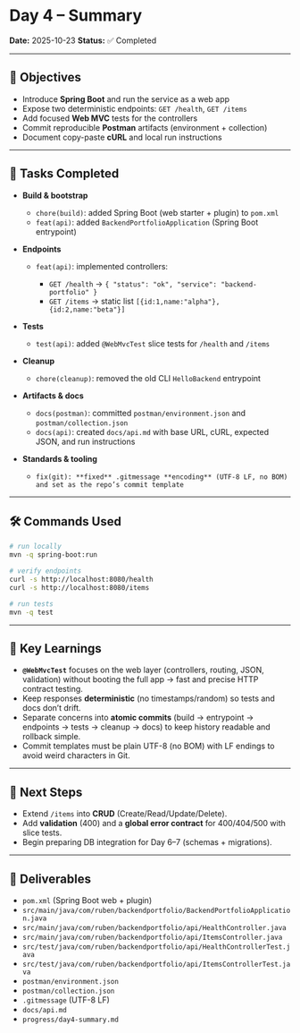 # Day 4 – Summary

**Date:** 2025-10-23
**Status:** ✅ Completed

---

## 🎯 Objectives

* Introduce **Spring Boot** and run the service as a web app
* Expose two deterministic endpoints: `GET /health`, `GET /items`
* Add focused **Web MVC** tests for the controllers
* Commit reproducible **Postman** artifacts (environment + collection)
* Document copy-paste **cURL** and local run instructions

---

## 🧩 Tasks Completed

* **Build & bootstrap**

    * `chore(build)`: added Spring Boot (web starter + plugin) to `pom.xml`
    * `feat(api)`: added `BackendPortfolioApplication` (Spring Boot entrypoint)
* **Endpoints**

    * `feat(api)`: implemented controllers:

        * `GET /health` → `{ "status": "ok", "service": "backend-portfolio" }`
        * `GET /items` → static list `[{id:1,name:"alpha"},{id:2,name:"beta"}]`
* **Tests**

    * `test(api)`: added `@WebMvcTest` slice tests for `/health` and `/items`
* **Cleanup**

    * `chore(cleanup)`: removed the old CLI `HelloBackend` entrypoint
* **Artifacts & docs**

    * `docs(postman)`: committed `postman/environment.json` and `postman/collection.json`
    * `docs(api)`: created `docs/api.md` with base URL, cURL, expected JSON, and run instructions

* **Standards & tooling**

    * `fix(git): **fixed** .gitmessage **encoding** (UTF-8 LF, no BOM) and set as the repo’s commit template`

---


## 🛠️ Commands Used

```bash
# run locally
mvn -q spring-boot:run

# verify endpoints
curl -s http://localhost:8080/health
curl -s http://localhost:8080/items

# run tests
mvn -q test
```

---

## 🧠 Key Learnings

* **`@WebMvcTest`** focuses on the web layer (controllers, routing, JSON, validation) without booting the full app → fast and precise HTTP contract testing.
* Keep responses **deterministic** (no timestamps/random) so tests and docs don’t drift.
* Separate concerns into **atomic commits** (build → entrypoint → endpoints → tests → cleanup → docs) to keep history readable and rollback simple.
* Commit templates must be plain UTF-8 (no BOM) with LF endings to avoid weird characters in Git.

---

## 🚀 Next Steps

* Extend `/items` into **CRUD** (Create/Read/Update/Delete).
* Add **validation** (400) and a **global error contract** for 400/404/500 with slice tests.
* Begin preparing DB integration for Day 6–7 (schemas + migrations).

---

## 📂 Deliverables

* `pom.xml` (Spring Boot web + plugin)
* `src/main/java/com/ruben/backendportfolio/BackendPortfolioApplication.java`
* `src/main/java/com/ruben/backendportfolio/api/HealthController.java`
* `src/main/java/com/ruben/backendportfolio/api/ItemsController.java`
* `src/test/java/com/ruben/backendportfolio/api/HealthControllerTest.java`
* `src/test/java/com/ruben/backendportfolio/api/ItemsControllerTest.java`
* `postman/environment.json`
* `postman/collection.json`
* `.gitmessage` (UTF-8 LF)
* `docs/api.md`
* `progress/day4-summary.md`
